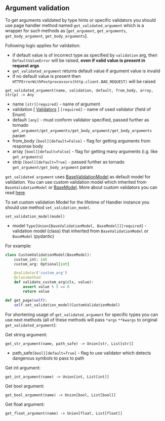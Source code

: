 ## Argument validation
To get arguments validated by type hints or specific validators you should use page handler method named `get_validated_argument`
which is a wrapper for such methods as [`get_argument`, `get_arguments`, `get_body_argument`, `get_body_arguments`].

Following logic applies for validation:
- if default value is of incorrect type as specified by `validation` arg, then `DefaultValueError` will be raised, **even if valid value is present in request args**
- `get_validated_argument` returns default value if argument value is invalid
- if no default value is present then `HTTPErrorWithPostprocessors(http.client.BAD_REQUEST)` will be raised



```
get_validated_argument(name, validation, default, from_body, array, strip) -> Any
```
* name `[str][required]` - name of argument
* validation [ [Validators](https://github.com/hhru/frontik/blob/master/frontik/validator.py#L7) ] `[required]` - name of used validator (field of Enum)
* default `[any]` - must conform validator specified, passed further as tornado `get_argument/get_arguments/get_body_argument/get_body_arguments` param
* from_body `[bool][default=False]` - flag for getting arguments from response body
* array `[bool][default=False]` - flag for getting many arguments (i.g. like `get_arguments`)
* strip `[bool][default=True]` - passed further as tornado `get_argument/get_body_argument` param

`get_validated argument` uses [BaseValidationModel](https://github.com/hhru/frontik/blob/master/frontik/validator.py#L17)
as default model for validation.
You can use custom validation model which inherited from `BaseValidationModel` or [BaseModel](https://pydantic-docs.helpmanual.io/usage/models/#basic-model-usage).
More about custom validators you can read [here](https://pydantic-docs.helpmanual.io/usage/validators/).

To set custom validation Model for the lifetime of Handler instance you should use method `set_validation_model`.
```
set_validation_model(model)
```
* model `Type[Union[BaseValidationModel, BaseModel]][required]` - validation model (class) that inherited from `BaseValidationModel` or `BaseModel` (pydantic)

For example:
```python
class CustomValidationModel(BaseModel):
    custom_int: int
    custom_arg: Optional[int]

    @validator('custom_arg')
    @classmethod
    def validate_custom_arg(cls, value):
        assert value % 5 == 0
        return value

def get_page(self):
    self.set_validation_model(CustomValidationModel)
```


For shortening usage of `get_validated_argument` for specific types you can use next methods
(all of these methods will pass `*args` `**kwargs` to original `get_validated_argument`):

Get string argument:
```
get_str_argument(name, path_safe) -> Union[str, List[str]]
```
* path_safe`[bool][default=True]` - flag to use validator which detects dangerous symbols to pass to path

Get int argument:
```
get_int_argument(name) -> Union[int, List[int]]
```

Get bool argument:
```
get_bool_argument(name) -> Union[bool, List[bool]]
```

Get float argument:
```
get_float_argument(name) -> Union[float, List[float]]
```
